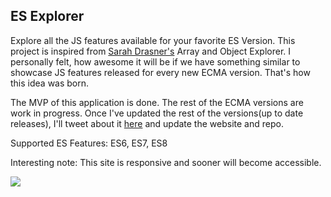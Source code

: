 ## ES Explorer

Explore all the JS features available for your favorite ES Version.
This project is inspired from [Sarah Drasner's](https://github.com/sdras) Array and Object Explorer. I personally felt, how awesome it will be if we have something similar to showcase JS features released for every new ECMA version. That's how this idea was born.

The MVP of this application is done. The rest of the ECMA versions are work in progress. Once I've updated the rest of the versions(up to date releases), I'll tweet about it [here](https://twitter.com/ruphaaganesh) and update the website and repo.

Supported ES Features: ES6, ES7, ES8

Interesting note: This site is responsive and sooner will become accessible.

![](captured.gif)
